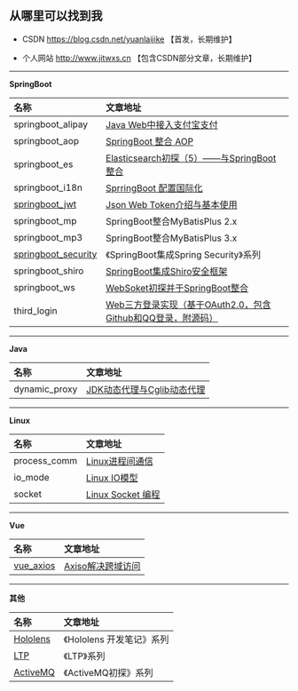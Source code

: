 ## 从哪里可以找到我

- CSDN https://blog.csdn.net/yuanlaijike 【首发，长期维护】

- 个人网站 http://www.jitwxs.cn 【包含CSDN部分文章，长期维护】

---

**SpringBoot**

| 名称 | 文章地址 |
|:---|:---|
|springboot_alipay|[Java Web中接入支付宝支付](https://blog.csdn.net/yuanlaijike/article/details/80575513)|
|springboot_aop|[SpringBoot 整合 AOP](https://blog.csdn.net/yuanlaijike/article/details/84863288)|
|springboot_es|[Elasticsearch初探（5）——与SpringBoot整合](https://blog.csdn.net/yuanlaijike/article/details/82985208)|
|springboot_i18n|[SprringBoot 配置国际化](https://blog.csdn.net/yuanlaijike/article/details/84727929)|
|[springboot_jwt](./SpringBoot/springboot_jwt/README.md)|[Json Web Token介绍与基本使用](https://blog.csdn.net/yuanlaijike/article/details/80174327)|
|springboot_mp|SpringBoot整合MyBatisPlus 2.x|
|springboot_mp3|SpringBoot整合MyBatisPlus 3.x|
|[springboot_security](./SpringBoot/springboot_security/README.md)|《SpringBoot集成Spring Security》系列|
|springboot_shiro|[SpringBoot集成Shiro安全框架](http://blog.csdn.net/yuanlaijike/article/details/79633723)|
|springboot_ws|[WebSoket初探并于SpringBoot整合](https://blog.csdn.net/yuanlaijike/article/details/83002143)|
|third_login|[Web三方登录实现（基于OAuth2.0，包含Github和QQ登录，附源码）](https://blog.csdn.net/yuanlaijike/article/details/80413181)|

---

**Java**

| 名称 | 文章地址 |
|:---|:---|
|dynamic_proxy|[JDK动态代理与Cglib动态代理](https://blog.csdn.net/yuanlaijike/article/details/79493471)|

---

**Linux**

| 名称 | 文章地址 |
|:---|:---|
|process_comm|[Linux进程间通信](https://blog.csdn.net/yuanlaijike/article/details/78917818)|
|io_mode|[Linux IO模型](https://blog.csdn.net/yuanlaijike/article/details/78650903)|
|socket|[Linux Socket 编程](https://blog.csdn.net/yuanlaijike/article/details/78536753)|

---

**Vue**

| 名称 | 文章地址 |
|:---|:---|
|[vue_axios](./Vue/vue_axios/README.md)|[Axiso解决跨域访问](https://blog.csdn.net/yuanlaijike/article/details/80522621)|

---

**其他**

| 名称 | 文章地址 |
|:---|:---|
|[Hololens](./Hololens/README.md)|《Hololens 开发笔记》系列|
|[LTP](./LTP/README.md)|《LTP》系列|
|[ActiveMQ](./ActiveMQ/README.md)|《ActiveMQ初探》系列|